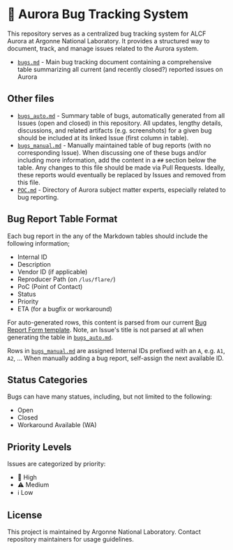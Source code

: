 # :bug: Aurora Bug Tracking System

This repository serves as a centralized bug tracking system for ALCF Aurora at Argonne National Laboratory. It provides a structured way to document, track, and manage issues related to the Aurora system.

- [`bugs.md`](bugs.md) - Main bug tracking document containing a comprehensive table summarizing all current (and recently closed?) reported issues on Aurora

## Other files

- [`bugs_auto.md`](bugs_auto.md) - Summary table of bugs, automatically generated from all Issues (open and closed) in this repository. All updates, lengthy details, discussions, and related artifacts (e.g. screenshots) for a given bug should be included at its linked Issue (first column in table).
- [`bugs_manual.md`](bugs_manual.md) - Manually maintained table of bug reports (with no corresponding Issue). When discussing one of these bugs and/or including more information, add the content in a `##` section below the table. Any changes to this file should be made via Pull Requests. Ideally, these reports would eventually be replaced by Issues and removed from this file. 
- [`POC.md`](POC.md) - Directory of Aurora subject matter experts, especially related to bug reporting.

## Bug Report Table Format

Each bug report in the any of the Markdown tables should include the following information; 
- Internal ID
- Description
- Vendor ID (if applicable)
- Reproducer Path (on `/lus/flare/`)
- PoC (Point of Contact)
- Status
- Priority
- ETA (for a bugfix or workaround)

For auto-generated rows, this content is parsed from our current [Bug Report Form template](https://github.com/argonne-lcf/AuroraBugTracking-test/issues/new?template=BugReportForm.yaml). Note, an Issue's title is not parsed at all when generating the table in [`bugs_auto.md`](bugs_auto.md). 

Rows in [`bugs_manual.md`](bugs_manual.md) are assigned Internal IDs prefixed with an `A`, e.g. `A1`, `A2`, ... When manually adding a bug report, self-assign the next available ID.

## Status Categories

Bugs can have many statues, including, but not limited to the following:
- Open
- Closed
- Workaround Available (WA)

## Priority Levels

Issues are categorized by priority:
- :rotating_light: High
- :warning: Medium
- :information_source: Low

## License

This project is maintained by Argonne National Laboratory. Contact repository maintainers for usage guidelines.
